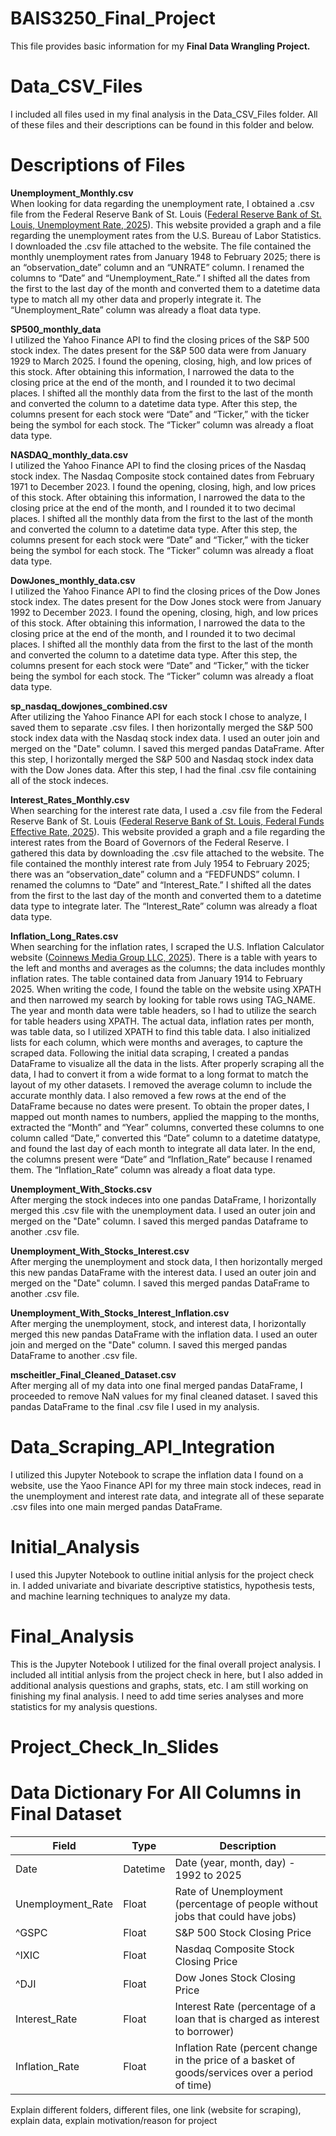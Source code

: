 # **BAIS3250_Final_Project**

This file provides basic information for my **Final Data Wrangling Project.** 

# **Data_CSV_Files**
I included all files used in my final analysis in the Data_CSV_Files folder. All of these files and their descriptions can be found in this folder and below. 

# **Descriptions of Files** 
**Unemployment_Monthly.csv**<br>
When looking for data regarding the unemployment rate, I obtained a .csv file from the Federal Reserve Bank of St. Louis ([Federal Reserve Bank of St. Louis, Unemployment Rate, 2025](https://fred.stlouisfed.org/series/UNRATE)). This website provided a graph and a file regarding the unemployment rates from the U.S. Bureau of Labor Statistics. I downloaded the .csv file attached to the website. The file contained the monthly unemployment rates from January 1948 to February 2025; there is an “observation_date” column and an “UNRATE” column. I renamed the columns to “Date” and “Unemployment_Rate.” I shifted all the dates from the first to the last day of the month and converted them to a datetime data type to match all my other data and properly integrate it. The “Unemployment_Rate” column was already a float data type.

**SP500_monthly_data** <br>
I utilized the Yahoo Finance API to find the closing prices of the S&P 500 stock index. The dates present for the S&P 500 data were from January 1929 to March 2025. I found the opening, closing, high, and low prices of this stock. After obtaining this information, I narrowed the data to the closing price at the end of the month, and I rounded it to two decimal places. I shifted all the monthly data from the first to the last of the month and converted the column to a datetime data type. After this step, the columns present for each stock were “Date” and “Ticker,” with the ticker being the symbol for each stock. The “Ticker” column was already a float data type.

**NASDAQ_monthly_data.csv**<br>
I utilized the Yahoo Finance API to find the closing prices of the Nasdaq stock index. The Nasdaq Composite stock contained dates from February 1971 to December 2023. I found the opening, closing, high, and low prices of this stock. After obtaining this information, I narrowed the data to the closing price at the end of the month, and I rounded it to two decimal places. I shifted all the monthly data from the first to the last of the month and converted the column to a datetime data type. After this step, the columns present for each stock were “Date” and “Ticker,” with the ticker being the symbol for each stock. The “Ticker” column was already a float data type.

**DowJones_monthly_data.csv**<br> 
I utilized the Yahoo Finance API to find the closing prices of the Dow Jones stock index. The dates present for the Dow Jones stock were from January 1992 to December 2023. I found the opening, closing, high, and low prices of this stock. After obtaining this information, I narrowed the data to the closing price at the end of the month, and I rounded it to two decimal places. I shifted all the monthly data from the first to the last of the month and converted the column to a datetime data type. After this step, the columns present for each stock were “Date” and “Ticker,” with the ticker being the symbol for each stock. The “Ticker” column was already a float data type.

**sp_nasdaq_dowjones_combined.csv**<br> 
After utilizing the Yahoo Finance API for each stock I chose to analyze, I saved them to separate .csv files. I then horizontally merged the S&P 500 stock index data with the Nasdaq stock index data. I used an outer join and merged on the "Date" column. I saved this merged pandas DataFrame. After this step, I horizontally merged the S&P 500 and Nasdaq stock index data with the Dow Jones data. After this step, I had the final .csv file containing all of the stock indeces. 

**Interest_Rates_Monthly.csv**<br> 
When searching for the interest rate data, I used a .csv file from the Federal Reserve Bank of St. Louis ([Federal Reserve Bank of St. Louis, Federal Funds Effective Rate, 2025](https://fred.stlouisfed.org/series/FEDFUNDS)). This website provided a graph and a file regarding the interest rates from the Board of Governors of the Federal Reserve. I gathered this data by downloading the .csv file attached to the website. The file contained the monthly interest rate from July 1954 to February 2025; there was an “observation_date” column and a “FEDFUNDS” column. I renamed the columns to “Date” and “Interest_Rate.” I shifted all the dates from the first to the last day of the month and converted them to a datetime data type to integrate later. The “Interest_Rate” column was already a float data type.

**Inflation_Long_Rates.csv**<br>
When searching for the inflation rates, I scraped the U.S. Inflation Calculator website ([Coinnews Media Group LLC, 2025](https://www.usinflationcalculator.com/inflation/historical-inflation-rates/ )). There is a table with years to the left and months and averages as the columns; the data includes monthly inflation rates. The table contained data from January 1914 to February 2025. When writing the code, I found the table on the website using XPATH and then narrowed my search by looking for table rows using TAG_NAME. The year and month data were table headers, so I had to utilize the search for table headers using XPATH. The actual data, inflation rates per month, was table data, so I utilized XPATH to find this table data. I also initialized lists for each column, which were months and averages, to capture the scraped data. Following the initial data scraping, I created a pandas DataFrame to visualize all the data in the lists. After properly scraping all the data, I had to convert it from a wide format to a long format to match the layout of my other datasets. I removed the average column to include the accurate monthly data. I also removed a few rows at the end of the DataFrame because no dates were present. To obtain the proper dates, I mapped out month names to numbers, applied the mapping to the months, extracted the “Month” and “Year” columns, converted these columns to one column called “Date,” converted this “Date” column to a datetime datatype, and found the last day of each month to integrate all data later. In the end, the columns present were “Date” and “Inflation_Rate” because I renamed them. The “Inflation_Rate” column was already a float data type.

**Unemployment_With_Stocks.csv**<br>
After merging the stock indeces into one pandas DataFrame, I horizontally merged this .csv file with the unemployment data. I used an outer join and merged on the "Date" column. I saved this merged pandas Dataframe to another .csv file. 

**Unemployment_With_Stocks_Interest.csv**<br> 
After merging the unemployment and stock data, I then horizontally merged this new pandas DataFrame with the interest data. I used an outer join and merged on the "Date" column. I saved this merged pandas DataFrame to another .csv file. 

**Unemployment_With_Stocks_Interest_Inflation.csv**<br> 
After merging the unemployment, stock, and interest data, I horizontally merged this new pandas DataFrame with the inflation data. I used an outer join and merged on the "Date" column. I saved this merged pandas DataFrame to another .csv file. 

**mscheitler_Final_Cleaned_Dataset.csv**<br>
After merging all of my data into one final merged pandas DataFrame, I proceeded to remove NaN values for my final cleaned dataset. I saved this pandas DataFrame to the final .csv file I used in my analysis. 

# **Data_Scraping_API_Integration** 
I utilized this Jupyter Notebook to scrape the inflation data I found on a website, use the Yaoo Finance API for my three main stock indeces, read in the unemployment and interest rate data, and integrate all of these separate .csv files into one main merged pandas DataFrame. 

# **Initial_Analysis**
I used this Jupyter Notebook to outline initial anlysis for the project check in. I added univariate and bivariate descriptive statistics, hypothesis tests, and machine learning techniques to analyze my data. 

# **Final_Analysis**
This is the Jupyter Notebook I utilized for the final overall project analysis. I included all intitial anlysis from the project check in here, but I also added in additional analysis questions and graphs, stats, etc. I am still working on finishing my final analysis. I need to add time series analyses and more statistics for my analysis questions. 

# **Project_Check_In_Slides**


# **Data Dictionary For All Columns in Final Dataset**

| Field | Type | Description |
| ------ | ------ | ------ |
| Date | Datetime | Date (year, month, day) - 1992 to 2025 |
| Unemployment_Rate | Float | Rate of Unemployment (percentage of people without jobs that could have jobs) |
| ^GSPC | Float | S&P 500 Stock Closing Price |
| ^IXIC | Float | Nasdaq Composite Stock Closing Price |
| ^DJI | Float | Dow Jones Stock Closing Price |
| Interest_Rate | Float | Interest Rate (percentage of a loan that is charged as interest to borrower) |
| Inflation_Rate | Float | Inflation Rate (percent change in the price of a basket of goods/services over a period of time) |





Explain different folders, different files, one link (website for scraping), explain data, explain motivation/reason for project
